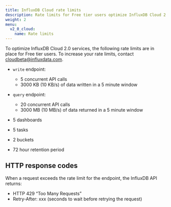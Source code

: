 ```yaml
---
title: InfluxDB Cloud rate limits
description: Rate limits for Free tier users optimize InfluxDB Cloud 2.0 services.
weight: 2
menu:
  v2_0_cloud:
    name: Rate limits
---
```


To optimize InfluxDB Cloud 2.0 services, the following rate limits are in place for Free tier users. To increase your rate limits, contact <a href="mailto:cloudbeta@influxdata.com?subject={{ $cloudName }} Feedback">cloudbeta@influxdata.com</a>.

- `write` endpoint:
  - 5 concurrent API calls
  - 3000 KB (10 KB/s) of data written in a 5 minute window

- `query` endpoint:
  - 20 concurrent API calls
  - 3000 MB (10 MB/s) of data returned in a 5 minute window

- 5 dashboards
- 5 tasks
- 2 buckets
- 72 hour retention period

## HTTP response codes

When a request exceeds the rate limit for the endpoint, the InfluxDB API returns:

- HTTP 429 “Too Many Requests”
- Retry-After: xxx (seconds to wait before retrying the request)
